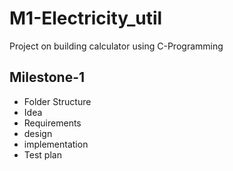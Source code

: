 # M1-Electricity_util
Project on building calculator using C-Programming

## Milestone-1
* Folder Structure
* Idea
* Requirements
* design
* implementation
* Test plan
